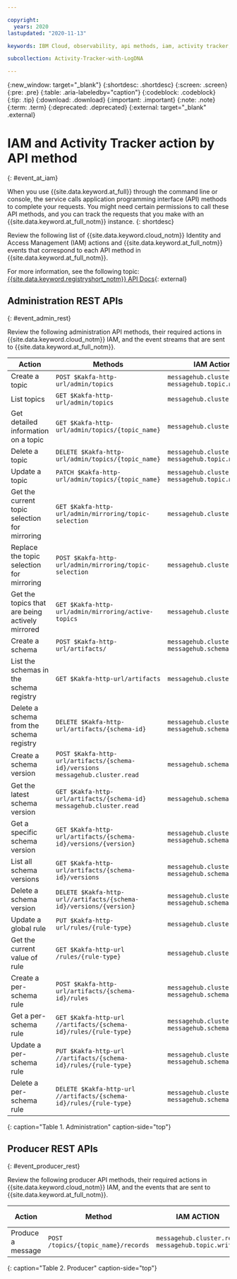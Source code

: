 ```yaml
---

copyright:
  years: 2020
lastupdated: "2020-11-13"

keywords: IBM Cloud, observability, api methods, iam, activity tracker, actions

subcollection: Activity-Tracker-with-LogDNA

---
```


{:new_window: target="_blank"}
{:shortdesc: .shortdesc}
{:screen: .screen}
{:pre: .pre}
{:table: .aria-labeledby="caption"}
{:codeblock: .codeblock}
{:tip: .tip}
{:download: .download}
{:important: .important}
{:note: .note}
{:term: .term}
{:deprecated: .deprecated}
{:external: target="_blank" .external}

# IAM and Activity Tracker action by API method
{: #event_at_iam}

When you use {{site.data.keyword.at_full}} through the command line or console, the service calls application programming interface (API) methods to complete your requests. You might need certain permissions to call these API methods, and you can track the requests that you make with an {{site.data.keyword.at_full_notm}} instance.
{: shortdesc}

Review the following list of {{site.data.keyword.cloud_notm}} Identity and Access Management (IAM) actions and {{site.data.keyword.at_full_notm}} events that correspond to each API method in {{site.data.keyword.at_full_notm}}.

For more information, see the following topic: [{{site.data.keyword.registryshort_notm}} API Docs](https://cloud.ibm.com/apidocs/container-registry){: external}



## Administration REST APIs
{: #event_admin_rest}

Review the following administration API methods, their required actions in {{site.data.keyword.cloud_notm}} IAM, and the event streams that are sent to {{site.data.keyword.at_full_notm}}.

| Action                                    | Methods                 | IAM Action    |  AT Action |
|-------------------------------------------|------------------------|---------------|------------|
| Create a topic | `POST $Kakfa-http-url/admin/topics` | `messagehub.cluster.read messagehub.topic.manage` | `event-streams.topic.create` |
| List topics	| `GET $Kakfa-http-url/admin/topics` | `messagehub.cluster.read` | None |
| Get detailed information on a topic | `GET $Kakfa-http-url/admin/topics/{topic_name}` | `messagehub.cluster.read` | None |
| Delete a topic | `DELETE $Kakfa-http-url/admin/topics/{topic_name}` | `messagehub.cluster.read messagehub.topic.manage` | `event-streams.topic.delete` |
| Update a topic | `PATCH $Kakfa-http-url/admin/topics/{topic_name}` | `messagehub.cluster.read messagehub.topic.manage` | `event-streams.topic.update` |
| Get the current topic selection for mirroring	| `GET $Kakfa-http-url/admin/mirroring/topic-selection` | `messagehub.cluster.manage` | None |
| Replace the topic selection for mirroring	| `POST $Kakfa-http-url/admin/mirroring/topic-selection` | `messagehub.cluster.manage` | None |
| Get the topics that are being actively mirrored | `GET $Kakfa-http-url/admin/mirroring/active-topics` | `messagehub.cluster.manage` | None |
| Create a schema | `POST $Kakfa-http-url/artifacts/` | `messagehub.cluster.read messagehub.schema.write` | `event-streams.schema.create` |
| List the schemas in the schema registry | `GET $Kakfa-http-url/artifacts`	| `messagehub.cluster.read`	| None |
| Delete a schema from the schema registry | `DELETE $Kakfa-http-url/artifacts/{schema-id}` | `messagehub.cluster.read  messagehub.schema.manage` | `event-streams.schema.delete` |
| Create a schema version | `POST $Kakfa-http-url/artifacts/{schema-id}/versions messagehub.cluster.read` |`messagehub.schema.write` | `event-streams.schema.create` |
| Get the latest schema version	| `GET $Kakfa-http-url/artifacts/{schema-id} messagehub.cluster.read` | `messagehub.schema.read` | None |
| Get a specific schema version	| `GET $Kakfa-http-url/artifacts/{schema-id}/versions/{version}` | `messagehub.cluster.read messagehub.schema.read`	| None |
| List all schema versions | `GET $Kakfa-http-url/artifacts/{schema-id}/versions` | `messagehub.cluster.read  messagehub.schema.read` | None |
| Delete a schema version	| `DELETE $Kakfa-http-url//artifacts/{schema-id}/versions/{version}` | `messagehub.cluster.read. messagehub.schema.manage` | `event-streams.schema.delete` |
| Update a global rule | `PUT $Kakfa-http-url/rules/{rule-type}` | `messagehub.cluster.manage` | `event-streams.schema-rule.update` |
| Get the current value of rule	| `GET $Kakfa-http-url /rules/{rule-type}`	| `messagehub.cluster.read`	| None |
| Create a per-schema rule	| `POST $Kakfa-http-url/artifacts/{schema-id}/rules` | `messagehub.cluster.read  messagehub.schema.manage`	| `event-streams.schema-rule.create` |
| Get a per-schema rule	| `GET $Kakfa-http-url //artifacts/{schema-id}/rules/{rule-type}` | `messagehub.cluster.read  messagehub.schema.read` | None |
| Update a per-schema rule | `PUT $Kakfa-http-url //artifacts/{schema-id}/rules/{rule-type}` | `messagehub.cluster.read  messagehub.schema.manage`	| `event-streams.schema-rule.update` |
| Delete a per-schema rule | `DELETE $Kakfa-http-url //artifacts/{schema-id}/rules/{rule-type}` | `messagehub.cluster.read  messagehub.schema.manage` | `event-streams.schema-rule.delete` |
{: caption="Table 1. Administration" caption-side="top"}

## Producer REST APIs
{: #event_producer_rest}

Review the following producer API methods, their required actions in {{site.data.keyword.cloud_notm}} IAM, and the events that are sent to {{site.data.keyword.at_full_notm}}.

| Action                                    | Method                 | IAM ACTION    |  AT ACTION |
|-------------------------------------------|------------------------|---------------|------------|
| Produce a message | `POST /topics/{topic_name}/records` | `messagehub.cluster.read messagehub.topic.write` | 	To be announced|
{: caption="Table 2. Producer" caption-side="top"}

